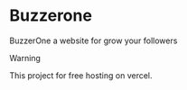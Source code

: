 # Buzzerone
BuzzerOne a website for grow your followers

> [!WARNING]
> This project for free hosting on vercel.
